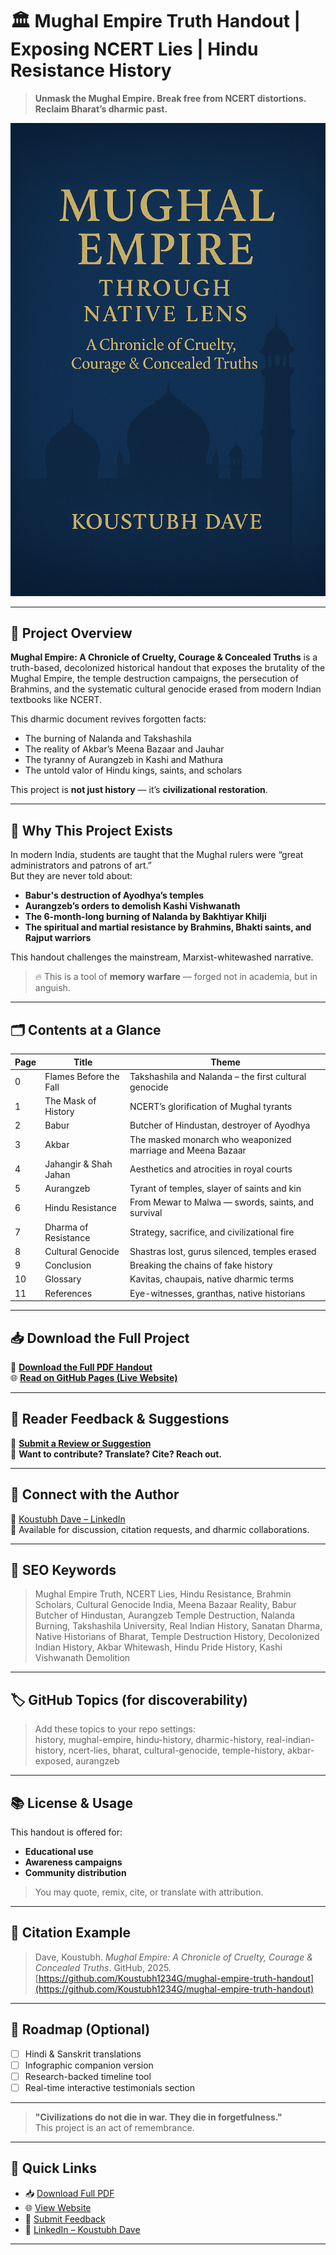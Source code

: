 # 🏛️ Mughal Empire Truth Handout | Exposing NCERT Lies | Hindu Resistance History

> **Unmask the Mughal Empire. Break free from NCERT distortions. Reclaim Bharat’s dharmic past.**

![Cover Image For Project](cover.jpg)

---

## 📘 Project Overview

**Mughal Empire: A Chronicle of Cruelty, Courage & Concealed Truths** is a truth-based, decolonized historical handout that exposes the brutality of the Mughal Empire, the temple destruction campaigns, the persecution of Brahmins, and the systematic cultural genocide erased from modern Indian textbooks like NCERT.

This dharmic document revives forgotten facts:  
- The burning of Nalanda and Takshashila  
- The reality of Akbar’s Meena Bazaar and Jauhar  
- The tyranny of Aurangzeb in Kashi and Mathura  
- The untold valor of Hindu kings, saints, and scholars

This project is **not just history** — it’s **civilizational restoration**.

---

## 🧠 Why This Project Exists

In modern India, students are taught that the Mughal rulers were “great administrators and patrons of art.”  
But they are never told about:
- **Babur's destruction of Ayodhya’s temples**
- **Aurangzeb’s orders to demolish Kashi Vishwanath**
- **The 6-month-long burning of Nalanda by Bakhtiyar Khilji**
- **The spiritual and martial resistance by Brahmins, Bhakti saints, and Rajput warriors**

This handout challenges the mainstream, Marxist-whitewashed narrative.

> 🔥 This is a tool of **memory warfare** — forged not in academia, but in anguish.

---

## 🗂️ Contents at a Glance

| Page | Title | Theme |
|------|-------|-------|
| 0 | Flames Before the Fall | Takshashila and Nalanda – the first cultural genocide |
| 1 | The Mask of History | NCERT’s glorification of Mughal tyrants |
| 2 | Babur | Butcher of Hindustan, destroyer of Ayodhya |
| 3 | Akbar | The masked monarch who weaponized marriage and Meena Bazaar |
| 4 | Jahangir & Shah Jahan | Aesthetics and atrocities in royal courts |
| 5 | Aurangzeb | Tyrant of temples, slayer of saints and kin |
| 6 | Hindu Resistance | From Mewar to Malwa — swords, saints, and survival |
| 7 | Dharma of Resistance | Strategy, sacrifice, and civilizational fire |
| 8 | Cultural Genocide | Shastras lost, gurus silenced, temples erased |
| 9 | Conclusion | Breaking the chains of fake history |
| 10 | Glossary | Kavitas, chaupais, native dharmic terms |
| 11 | References | Eye-witnesses, granthas, native historians |

---

## 📥 Download the Full Project

📄 **[Download the Full PDF Handout](https://github.com/Koustubh1234G/mughal-empire-truth-handout/Mughal_Truth_Project.pdf)**  
🌐 **[Read on GitHub Pages (Live Website)](https://Koustubh1234G.github.io/mughal-empire-truth-handout/)**

---

## 💬 Reader Feedback & Suggestions

📝 **[Submit a Review or Suggestion](https://Koustubh1234G.github.io/mughal-empire-truth-handout/)**  
🤝 **Want to contribute? Translate? Cite? Reach out.**

---

## 🔗 Connect with the Author

👤 [Koustubh Dave – LinkedIn](https://www.linkedin.com/in/koustubh-dave-0690131a1)  
📩 Available for discussion, citation requests, and dharmic collaborations.

---

## 🔎 SEO Keywords

> Mughal Empire Truth, NCERT Lies, Hindu Resistance, Brahmin Scholars, Cultural Genocide India, Meena Bazaar Reality, Babur Butcher of Hindustan, Aurangzeb Temple Destruction, Nalanda Burning, Takshashila University, Real Indian History, Sanatan Dharma, Native Historians of Bharat, Temple Destruction History, Decolonized Indian History, Akbar Whitewash, Hindu Pride History, Kashi Vishwanath Demolition

---

## 🏷 GitHub Topics (for discoverability)

> Add these topics to your repo settings:  
history, mughal-empire, hindu-history, dharmic-history, real-indian-history, ncert-lies, bharat, cultural-genocide, temple-history, akbar-exposed, aurangzeb


---

## 📚 License & Usage

This handout is offered for:
- **Educational use**
- **Awareness campaigns**
- **Community distribution**

> You may quote, remix, cite, or translate with attribution.

---

## 📌 Citation Example

> Dave, Koustubh. *Mughal Empire: A Chronicle of Cruelty, Courage & Concealed Truths*. GitHub, 2025.  
> [https://github.com/Koustubh1234G/mughal-empire-truth-handout](https://github.com/Koustubh1234G/mughal-empire-truth-handout)

---

## 🧭 Roadmap (Optional)

- [ ] Hindi & Sanskrit translations  
- [ ] Infographic companion version  
- [ ] Research-backed timeline tool  
- [ ] Real-time interactive testimonials section  

---

> **"Civilizations do not die in war. They die in forgetfulness."**  
> This project is an act of remembrance.

---

## 🔗 Quick Links

- 📥 [Download Full PDF](https://Koustubh1234G.github.io/mughal-empire-truth-handout/Mughal_Truth_Project.pdf)  
- 🌐 [View Website](https://Koustubh1234G.github.io/mughal-empire-truth-handout/)  
- 💬 [Submit Feedback](https://Koustubh1234G.github.io/mughal-empire-truth-handout/)  
- 🔗 [LinkedIn – Koustubh Dave](https://www.linkedin.com/in/koustubh-dave-0690131a1)

---

